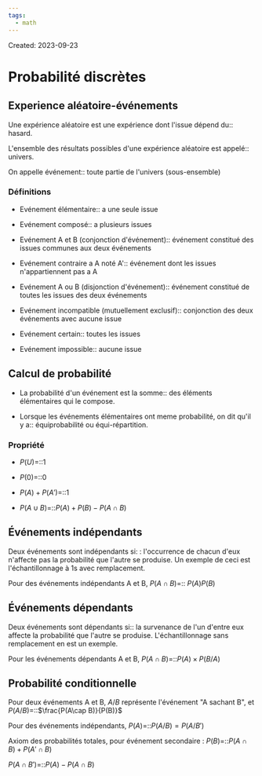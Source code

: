 ```yaml
---
tags:
  - math
---
```

Created: 2023-09-23

# Probabilité discrètes
## Experience aléatoire-événements
Une expérience aléatoire est une expérience dont l'issue dépend du:: hasard.
<!--SR:!2023-10-08,12,270-->
L'ensemble des résultats possibles d'une expérience aléatoire est appelé:: univers.
<!--SR:!2023-10-05,9,250-->
On appelle événement:: toute partie de l'univers (sous-ensemble)
<!--SR:!2023-10-16,14,230-->

### Définitions
- Evénement élémentaire:: a une seule issue
<!--SR:!2023-10-06,10,250-->
- Evénement composé:: a plusieurs issues
<!--SR:!2023-10-10,13,270-->
- Evénement A et B (conjonction d'événement):: événement constitué des issues communes aux deux événements
<!--SR:!2023-10-06,10,250-->
- Evénement contraire a A noté A':: événement dont les issues n'appartiennent pas a A
<!--SR:!2023-10-05,9,250-->
- Evénement A ou B (disjonction d'événement):: événement constitué de toutes les issues des deux événements
<!--SR:!2023-10-22,19,250-->
- Evénement incompatible (mutuellement exclusif):: conjonction des deux événements avec aucune issue
<!--SR:!2023-10-06,10,250-->
- Evénement certain:: toutes les issues
<!--SR:!2023-10-21,18,250-->
- Evénement impossible:: aucune issue
<!--SR:!2023-10-09,12,270-->

## Calcul de probabilité
- La probabilité d'un événement est la somme:: des éléments élémentaires qui le compose.
<!--SR:!2023-10-06,10,250-->
- Lorsque les événements élémentaires ont meme probabilité, on dit qu'il y a:: équiprobabilité ou équi-répartition.
<!--SR:!2023-10-04,8,250-->

### Propriété
- $P(U)$=::1 
<!--SR:!2023-10-04,8,250-->
- $P(0)$=::0
<!--SR:!2023-10-10,13,270-->
- $P(A)+P(A')$=::1 
<!--SR:!2023-10-05,9,250-->
- $P(A\cup B)$=::$P(A)+P(B)-P(A\cap B)$
<!--SR:!2023-10-18,16,230-->

## Événements indépendants
Deux événements sont indépendants si: : l'occurrence de chacun d'eux n'affecte pas la probabilité que l'autre se produise. Un exemple de ceci est l'échantillonnage à 1s avec remplacement.

Pour des événements indépendants A et B, $P(A\cap B)$=:: $P(A)P(B)$
<!--SR:!2023-10-13,10,252-->

## Événements dépendants
Deux événements sont dépendants si:: la survenance de l'un d'entre eux affecte la probabilité que l'autre se produise. L'échantillonnage sans remplacement en est un exemple.
<!--SR:!2023-10-13,10,252-->

Pour les événements dépendants A et B, $P(A\cap B)$=::$P(A)\times P(B/A)$
<!--SR:!2023-10-09,6,232-->

## Probabilité conditionnelle
Pour deux événements A et B, $A/B$ représente l'événement "A sachant B", et $P(A/B)$=::$\frac{P(A\cap B)}{P(B)}$
<!--SR:!2023-10-12,9,252-->

Pour des événements indépendants, $P(A)$=::$P(A/B)=P(A/B')$
<!--SR:!2023-10-13,10,252-->

Axiom des probabilités totales, pour événement secondaire : $P(B)$=::$P(A\cap B)+P(A'\cap B)$
<!--SR:!2023-10-12,9,252-->

$P(A\cap B')$=::$P(A)-P(A\cap B)$

